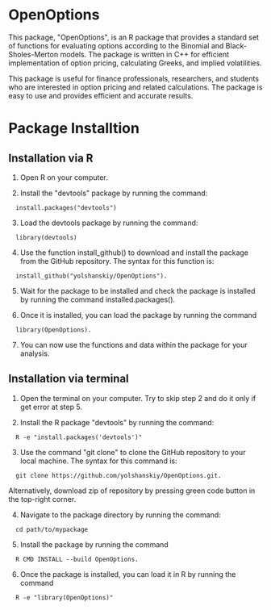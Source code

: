 # OpenOptions

This package, "OpenOptions", is an R package that provides a standard set of functions for evaluating options according to the Binomial and Black-Sholes-Merton models. The package is written in C++ for efficient implementation of option pricing, calculating Greeks, and implied volatilities.

This package is useful for finance professionals, researchers, and students who are interested in option pricing and related calculations. The package is easy to use and provides efficient and accurate results.

# Package Installtion 

## Installation via R

1. Open R on your computer.

2. Install the "devtools" package by running the command:

```{r}
  install.packages("devtools")
```

3. Load the devtools package by running the command:

```{r}
  library(devtools)
```

4. Use the function install_github() to download and install the package from the GitHub repository. The syntax for this function is: 

```{r}
  install_github("yolshanskiy/OpenOptions"). 
```

5. Wait for the package to be installed and check the package is installed by running the command installed.packages().

6. Once it is installed, you can load the package by running the command

```{r}
  library(OpenOptions).
```

7. You can now use the functions and data within the package for your analysis.

## Installation via terminal

1. Open the terminal on your computer. Try to skip step 2 and do it only if get error at step 5.

2. Install the R package "devtools" by running the command: 

```
  R -e "install.packages('devtools')"
```

3. Use the command "git clone" to clone the GitHub repository to your local machine. The syntax for this command is:

```
  git clone https://github.com/yolshanskiy/OpenOptions.git.
```  
  
Alternatively, download zip of repository by pressing green code button in the top-right corner.

4. Navigate to the package directory by running the command:

```
  cd path/to/mypackage
```

5. Install the package by running the command

```
  R CMD INSTALL --build OpenOptions.
```

6. Once the package is installed, you can load it in R by running the command

```
  R -e "library(OpenOptions)"
```
